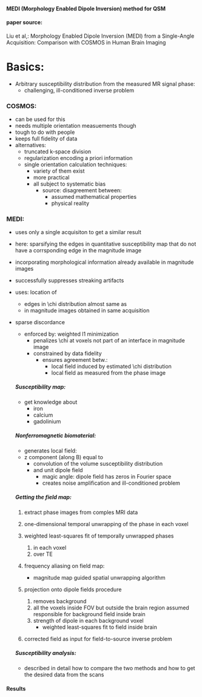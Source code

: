#### MEDI (Morphology Enabled Dipole Inversion) method for QSM
 
#### paper source: 
Liu et al,: Morphology Enabled Dipole Inversion (MEDI) from
a Single-Angle Acquisition: Comparison with COSMOS in Human Brain Imaging

# Basics:
- Arbitrary susceptibility distribution from the measured MR signal phase: 
    - challenging, ill-conditioned inverse problem
    
### COSMOS: 
- can be used for this
- needs multiple orientation measuements though
- tough to do with people
- keeps full fidelity of data
- alternatives:
    - truncated k-space division
    - regularization encoding a priori information
    - single orientation calculation techniques:
        - variety of them exist
        - more practical
        - all subject to systematic bias 
            -  source: disagreement between: 
                - assumed mathematical properties 
                - physical reality
                    
### MEDI: 
- uses only a single acquisiton to get a similar result 
- here: sparsifying the edges in quantitative susceptibility map that do not have a corrsponding edge in the magnitude image
- incorporating morphological information already available in magnitude images
- successfully suppresses streaking artifacts 
- uses: location of 
    - edges in \chi distribution almost same as 
     - in magnitude images obtained in same acquisition
- sparse discordance
    - enforced by: weighted l1 minimization 
        - penalizes \chi at voxels not part of an interface in magnitude image
        - constrained by data fidelity
            - ensures agreement betw.:
                - local field induced by estimated \chi distribution 
                - local field as measured from the phase image
                
    ##### Susceptibility map: 
    - get knowledge about
        - iron 
        - calcium 
        - gadolinium
        
    ##### Nonferromagnetic biomaterial: 
    - generates local field:
    - z component (along B) equal to 
        - convolution of the volume susceptibility distribution  
        - and unit dipole field
            - magic angle: dipole field has zeros in Fourier space
            - creates noise amplification and ill-conditioned problem
            
    ##### Getting the field map:
    1) extract phase images from comples MRI data
    
    2) one-dimensional temporal unwrapping of the phase in each voxel
    
    3) weighted least-squares fit of temporally unwrapped phases 
        1) in each voxel 
        2) over TE
        
    4) frequency aliasing on field map:
        - magnitude map guided spatial unwrapping algorithm
        
    5) projection onto dipole fields procedure 
        1) removes background 
        2) all the voxels inside FOV but outside the brain region assumed responsible for background field inside brain
        3) strength of dipole in each background voxel 
            - weighted least-squares fit to field inside brain
            
    6) corrected field as input for field-to-source inverse problem
        
    ##### Susceptibility analysis:
     - described in detail how to compare the two methods and how to get the desired data from the scans 
       
#### Results

